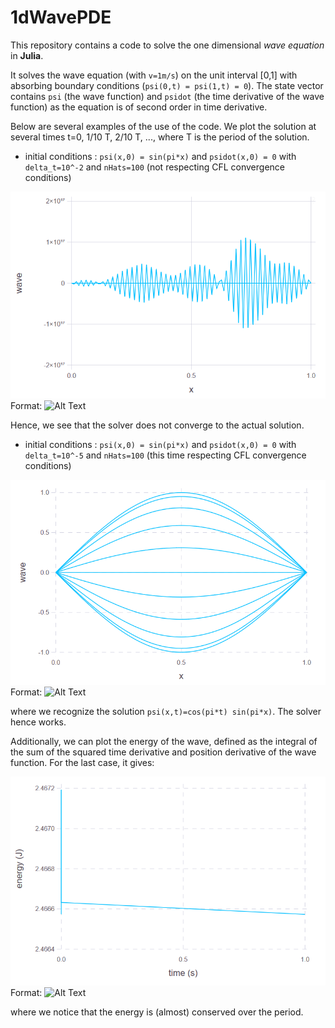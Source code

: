 # 1dWavePDE
This repository contains a code to solve the one dimensional *wave equation* in **Julia**. 

It solves the wave equation (with `v=1m/s`) on the unit interval [0,1] with absorbing boundary conditions (`psi(0,t) = psi(1,t) = 0`).
The state vector contains `psi` (the wave function) and `psidot` (the time derivative of the wave function) as the equation is of second order in time derivative.

Below are several examples of the use of the code. We plot the solution at several times t=0, 1/10 T, 2/10 T, ..., where T is the period of the solution.

* initial conditions : `psi(x,0) = sin(pi*x)` and `psidot(x,0) = 0` with `delta_t=10^-2` and `nHats=100` (not respecting CFL convergence conditions)

![Unbiaised](/img/waveBad.PNG)
Format: ![Alt Text](url)

Hence, we see that the solver does not converge to the actual solution.

* initial conditions : `psi(x,0) = sin(pi*x)` and `psidot(x,0) = 0` with `delta_t=10^-5` and `nHats=100` (this time respecting CFL convergence conditions)

![Unbiaised](/img/waveGood.png)
Format: ![Alt Text](url)

where we recognize the solution `psi(x,t)=cos(pi*t) sin(pi*x)`. The solver hence works.

Additionally, we can plot the energy of the wave, defined as the integral of the sum of the squared time derivative and position derivative of the wave function. For the last case, it gives:

![Unbiaised](/img/energyGood.PNG)
Format: ![Alt Text](url)

where we notice that the energy is (almost) conserved over the period.

